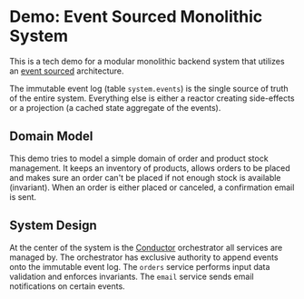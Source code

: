 # Demo: Event Sourced Monolithic System

This is a tech demo for a modular monolithic backend system that utilizes an
[event sourced](https://learn.microsoft.com/en-us/azure/architecture/patterns/event-sourcing)
architecture.

The immutable event log (table `system.events`) is the single source of truth
of the entire system. Everything else is either a reactor creating side-effects or
a projection (a cached state aggregate of the events).

## Domain Model

This demo tries to model a simple domain of order and product stock management.
It keeps an inventory of products, allows orders to be placed and makes sure an order
can't be placed if not enough stock is available (invariant). When an order is
either placed or canceled, a confirmation email is sent.

## System Design

At the center of the system is the [Conductor](github.com/romshark/conductor) orchestrator
all services are managed by.
The orchestrator has exclusive authority to append events onto the immutable event log.
The `orders` service performs input data validation and enforces invariants.
The `email` service sends email notifications on certain events.

